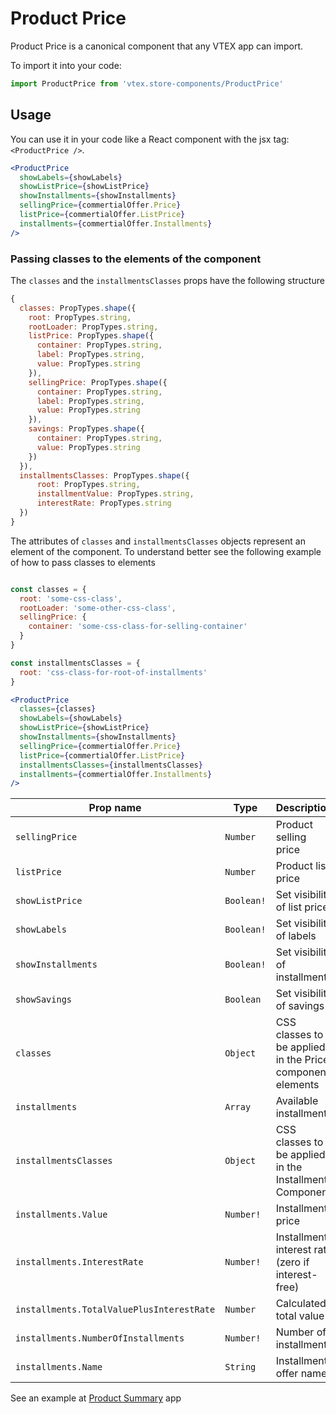 # Product Price

Product Price is a canonical component that any VTEX app can import.

To import it into your code:

```js
import ProductPrice from 'vtex.store-components/ProductPrice'
```

## Usage

You can use it in your code like a React component with the jsx tag: `<ProductPrice />`.

```jsx
<ProductPrice
  showLabels={showLabels}
  showListPrice={showListPrice}
  showInstallments={showInstallments}
  sellingPrice={commertialOffer.Price}
  listPrice={commertialOffer.ListPrice}
  installments={commertialOffer.Installments}
/>
```

### Passing classes to the elements of the component
The `classes` and the `installmentsClasses` props have the following structure
```js
{
  classes: PropTypes.shape({
    root: PropTypes.string,
    rootLoader: PropTypes.string,
    listPrice: PropTypes.shape({
      container: PropTypes.string,
      label: PropTypes.string,
      value: PropTypes.string
    }),
    sellingPrice: PropTypes.shape({
      container: PropTypes.string,
      label: PropTypes.string,
      value: PropTypes.string
    }),
    savings: PropTypes.shape({
      container: PropTypes.string,
      value: PropTypes.string
    })
  }),
  installmentsClasses: PropTypes.shape({
      root: PropTypes.string,
      installmentValue: PropTypes.string,
      interestRate: PropTypes.string
  })
}
```
The attributes of `classes` and `installmentsClasses` objects represent an element of the component. To understand better see the following example of how to pass classes to elements
```jsx

const classes = {
  root: 'some-css-class',
  rootLoader: 'some-other-css-class',
  sellingPrice: {
    container: 'some-css-class-for-selling-container'
  }
}

const installmentsClasses = {
  root: 'css-class-for-root-of-installments'
}

<ProductPrice
  classes={classes}
  showLabels={showLabels}
  showListPrice={showListPrice}
  showInstallments={showInstallments}
  sellingPrice={commertialOffer.Price}
  listPrice={commertialOffer.ListPrice}
  installmentsClasses={installmentsClasses}
  installments={commertialOffer.Installments}
/>
```

| Prop name | Type | Description |
| --------- | ---- | ----------- |
| `sellingPrice` | `Number` | Product selling price |
| `listPrice` | `Number` | Product list price |
| `showListPrice` | `Boolean!` | Set visibility of list price |
| `showLabels` | `Boolean!` | Set visibility of labels |
| `showInstallments` | `Boolean!` | Set visibility of installments |
| `showSavings` | `Boolean` | Set visibility of savings |
| `classes` | `Object` | CSS classes to be applied in the Price component elements |
| `installments` | `Array` | Available installments |
| `installmentsClasses` | `Object` | CSS classes to be applied in the Installments Component |
| `installments.Value` | `Number!` | Installment price |
| `installments.InterestRate` | `Number!` | Installment interest rate (zero if interest-free) |
| `installments.TotalValuePlusInterestRate` | `Number` | Calculated total value |
| `installments.NumberOfInstallments` | `Number!` | Number of installments |
| `installments.Name` | `String` | Installment offer name |

See an example at [Product Summary](https://github.com/vtex-apps/product-summary) app
